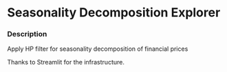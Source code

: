 # Seasonality Decomposition Explorer
### Description
Apply HP filter for seasonality decomposition of financial prices <br>

Thanks to Streamlit for the infrastructure.
